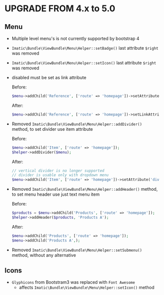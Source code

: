 UPGRADE FROM 4.x to 5.0
=======================

Menu
----
*  Multiple level menu's is not currently supported by bootstrap 4

* `Imatic\Bundle\ViewBundle\Menu\Helper::setBadge()` last attribute `$right` was removed

* `Imatic\Bundle\ViewBundle\Menu\Helper::setIcon()` last attribute `$right` was removed

* disabled must be set as link attribute

   Before:
   ```php
   $menu->addChild('Reference', ['route' => 'homepage'])->setAttribute('class', 'disabled');
   ```
  
   After:
   ```php
   $menu->addChild('Reference', ['route' => 'homepage'])->setLinkAttribute('class', 'disabled'); 
   ```
    
* Removed `Imatic\Bundle\ViewBundle\Menu\Helper::addDivider()` method, to set divider use item attribute

   Before:
   ```php
   $menu->addChild('Item', ['route' => 'homepage']);
   $helper->addDivider($menu);
   ```

   After:
   ```php
   // vertical divider is no longer supported
   // divider is usable only with dropdown menu
   $menu->addChild('Item', ['route' => 'homepage'])->setAttribute('divider', true);

* Removed `Imatic\Bundle\ViewBundle\Menu\Helper::addHeader()` method, to set menu header use just text menu item

   Before:
   ```php
   $products = $menu->addChild('Products', ['route' => 'homepage']);
   $helper->addHeader($products, 'Products A');
   ```

   After:
   ```php
   $menu->addChild('Products', ['route' => 'homepage']);
   $menu->addChild('Products A',);
   ```
 
* Removed `Imatic\Bundle\ViewBundle\Menu\Helper::setSubmenu()` method, without any alternative

Icons
-----

* `Glyphicons` from Bootstram3 was replaced with `Font Awesome` 
    * affects `Imatic\Bundle\ViewBundle\Menu\Helper::setIcon()` method
